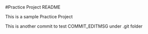 #Practice Project README

This is a sample Practice Project 

This is another commit to test COMMIT_EDITMSG under .git folder